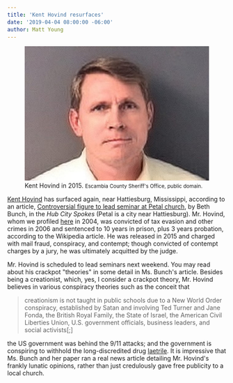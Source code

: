 ```yaml
---
title: 'Kent Hovind resurfaces'
date: '2019-04-04 08:00:00 -06:00'
author: Matt Young
---
```

<figure>
<img src="/uploads/2019/Hovind_Mug_600.jpg" alt="Kent Hovind"/>
<figcaption>
Kent Hovind in 2015. <small>Escambia County Sheriff's Office, public domain.</small>
</figcaption>
</figure>

<a href="https://en.wikipedia.org/wiki/Kent_Hovind">Kent Hovind</a> has surfaced again, near Hattiesburg, Mississippi, according to an article, <a href="https://www.hubcityspokes.com/news-petal-social-community-calendar/controversial-figure-lead-seminar-petal-church">Controversial figure to lead seminar at Petal church</a>, by Beth Bunch, in the <i>Hub City Spokes</i> (Petal is a city near Hattiesburg). Mr. Hovind, whom we profiled <a href="https://pandasthumb.org/archives/2004/08/kent-hovind-and.html">here</a> in 2004, was convicted of tax evasion and other crimes in 2006 and sentenced to 10 years in prison, plus 3 years probation, according to the Wikipedia article. He was released in 2015 and charged with mail fraud, conspiracy, and contempt; though convicted of contempt charges by a jury, he was ultimately acquitted by the judge.

Mr. Hovind is scheduled to lead seminars next weekend. You may read about his crackpot "theories" in some detail in Ms. Bunch's article. Besides being a creationist, which, yes, I consider a crackpot theory, Mr. Hovind believes in various conspiracy theories such as the conceit that 

<blockquote>creationism is not taught in public schools due to a New World Order conspiracy, established by Satan and involving Ted Turner and Jane Fonda, the British Royal Family, the State of Israel, the American Civil Liberties Union, U.S. government officials, business leaders, and social activists[;]</blockquote>

the US government was behind the 9/11 attacks; and the government is conspiring to withhold the long-discredited drug <a href="https://en.wikipedia.org/wiki/Amygdalin#Laetrile">laetrile</a>. It is impressive that Ms. Bunch and her paper ran a real news article detailing Mr. Hovind's frankly lunatic opinions, rather than just credulously gave free publicity to a local church.




